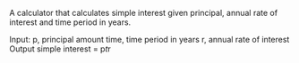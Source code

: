 A calculator that calculates simple interest given principal, annual rate of interest and time period in years.

Input:
    p, principal amount
    time, time period in years
    r, annual rate of interest
Output
  simple interest = p*t*r
